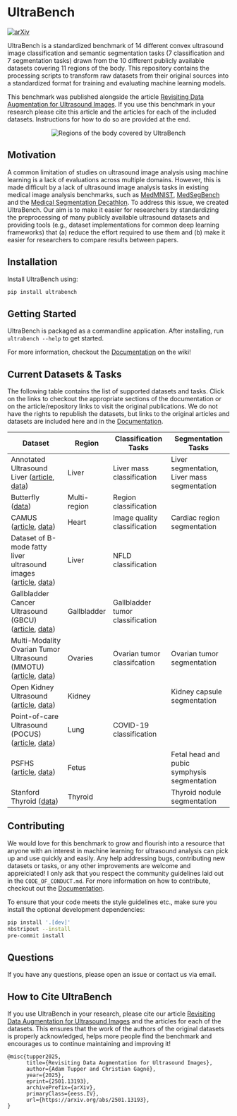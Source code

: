 # UltraBench

[![arXiv](https://img.shields.io/badge/arXiv-2501.13193-b31b1b.svg)](http://arxiv.org/abs/2501.13193)

UltraBench is a standardized benchmark of 14 different convex ultrasound image classification and semantic segmentation tasks (7 classification and 7 segmentation tasks) drawn from the 10 different publicly available datasets covering 11 regions of the body. This repository contains the processing scripts to transform raw datasets from their original sources into a standardized format for training and evaluating machine learning models.

This benchmark was published alongside the article [Revisiting Data Augmentation for Ultrasound Images](https://arxiv.org/abs/2501.13193). If you use this benchmark in your research please cite this article and the articles for each of the included datasets. Instructions for how to do so are provided at the end.

<p align="center">
  <img src="figures/body_regions.svg" alt="Regions of the body covered by UltraBench"/>
</p>

## Motivation

A common limitation of studies on ultrasound image analysis using machine learning is a lack of evaluations across multiple domains. However, this is made difficult by a lack of ultrasound image analysis tasks in existing medical image analysis benchmarks, such as [MedMNIST](https://www.nature.com/articles/s41597-022-01721-8), [MedSegBench](https://www.nature.com/articles/s41597-024-04159-2) and the [Medical Segmentation Decathlon](https://www.nature.com/articles/s41467-022-30695-9). To address this issue, we created UltraBench. Our aim is to make it easier for researchers by standardizing the preprocessing of many publicly available ultrasound datasets and providing tools (e.g., dataset implementations for common deep learning frameworks) that (a) reduce the effort required to use them and (b) make it easier for researchers to compare results between papers.

## Installation

Install UltraBench using:

```bash
pip install ultrabench
```

## Getting Started

UltraBench is packaged as a commandline application. After installing, run
`ultrabench --help` to get started.

For more information, checkout the [Documentation](https://github.com/adamtupper/ultrabench/wiki) on the wiki!

## Current Datasets & Tasks

The following table contains the list of supported datasets and tasks. Click on the links to checkout the appropriate sections of the documentation or on the article/repository links to visit the original publications. We do not have the rights to republish the datasets, but links to the original articles and datasets are included here and in the [Documentation](https://github.com/adamtupper/ultrabench/wiki).

<!-- TODO: Add links to documentation -->

| Dataset                                                   | Region       | Classification Tasks             | Segmentation Tasks                          |
|-----------------------------------------------------------|--------------|----------------------------------|---------------------------------------------|
| Annotated Ultrasound Liver ([article](https://doi.org/10.1093/bib/bbac569), [data](https://zenodo.org/records/7272660))                      | Liver        | Liver mass classification        | Liver segmentation, Liver mass segmentation |
| Butterfly ([data](https://github.com/ButterflyNetwork/MITGrandHack2018))                                    | Multi-region | Region classification            |                                             |
| CAMUS ([article](https://ieeexplore.ieee.org/document/8649738/), [data](https://www.creatis.insa-lyon.fr/Challenge/camus/index.html))                                           | Heart        | Image quality classification     | Cardiac region segmentation                 |
| Dataset of B-mode fatty liver ultrasound images ([article](https://link.springer.com/article/10.1007/s11548-018-1843-2), [data](https://zenodo.org/records/1009146)) | Liver        | NFLD classification              |                                             |
| Gallbladder Cancer Ultrasound (GBCU) ([article](https://ieeexplore.ieee.org/document/9879895), [data](https://gbc-iitd.github.io/data/gbcu))            | Gallbladder  | Gallbladder tumor classification |                                             |
| Multi-Modality Ovarian Tumor Ultrasound (MMOTU) ([article](http://arxiv.org/abs/2207.06799), [data](https://github.com/cv516Buaa/MMOTU_DS2Net)) | Ovaries      | Ovarian tumor classifcation      | Ovarian tumor segmentation                  |
| Open Kidney Ultrasound ([article](https://link.springer.com/chapter/10.1007/978-3-031-44521-7_15), [data](https://rsingla.ca/kidneyUS/))                          | Kidney       |                                  | Kidney capsule segmentation                 |
| Point-of-care Ultrasound (POCUS) ([article](http://dx.doi.org/10.3390/app11020672), [data](https://github.com/jannisborn/covid19_ultrasound/))                | Lung         | COVID-19 classification          |                                             |
| PSFHS ([article](https://www.nature.com/articles/s41597-024-03266-4), [data](https://zenodo.org/records/10969427))                                           | Fetus        |                                  | Fetal head and pubic symphysis segmentation |
| Stanford Thyroid ([data](https://stanfordaimi.azurewebsites.net/datasets/a72f2b02-7b53-4c5d-963c-d7253220bfd5))                             | Thyroid      |                                  | Thyroid nodule segmentation                 |

## Contributing

We would love for this benchmark to grow and flourish into a resource that anyone with an interest in machine learning for ultrasound analysis can pick up and use quickly and easily. Any help addressing bugs, contributing new datasets or tasks, or any other improvements are welcome and appreiciated! I only ask that you respect the community guidelines laid out in the `CODE_OF_CONDUCT.md`. For more information on how to contribute, checkout out the [Documentation](https://github.com/adamtupper/ultrabench/wiki).

To ensure that your code meets the style guidelines etc., make sure you install the optional development dependencies:

```bash
pip install '.[dev]'
nbstripout --install
pre-commit install
```

## Questions

If you have any questions, please open an issue or contact us via email.

## How to Cite UltraBench

If you use UltraBench in your research, please cite our article [Revisiting Data Augmentation for Ultrasound Images](https://arxiv.org/abs/2501.13193) and the articles for each of the datasets. This ensures that the work of the authors of the original datasets is properly acknowledged, helps more people find the benchmark and encourages us to continue maintaining and improving it!

```
@misc{tupper2025,
      title={Revisiting Data Augmentation for Ultrasound Images}, 
      author={Adam Tupper and Christian Gagné},
      year={2025},
      eprint={2501.13193},
      archivePrefix={arXiv},
      primaryClass={eess.IV},
      url={https://arxiv.org/abs/2501.13193}, 
}
```